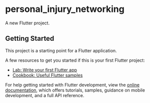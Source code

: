 # personal_injury_networking
 
A new Flutter project. 

## Getting Started   

This project is a starting point for a Flutter application.  

A few resources to get you started if this is your first Flutter project: 

- [Lab: Write your first Flutter app](https://docs.flutter.dev/get-started/codelab)
- [Cookbook: Useful Flutter samples](https://docs.flutter.dev/cookbook)

For help getting started with Flutter development, view the
[online documentation](https://docs.flutter.dev/), which offers tutorials,
samples, guidance on mobile development, and a full API reference.
